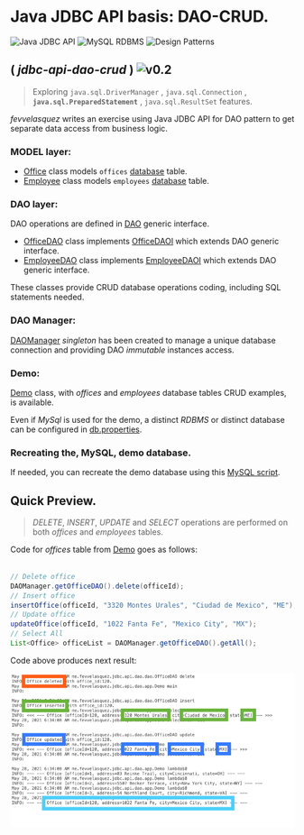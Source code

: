 # Java JDBC API basis: DAO-CRUD.

![Java JDBC API](https://img.shields.io/badge/JAVA%20SE%2011-JDBC%20API%20|%20Generics%20|%20Interfaces%20|%20Logger%20|%20ResourceBundle%20|%20Javadoc-indianred?style=flat&logo=java)
![MySQL RDBMS](https://img.shields.io/badge/MySQL-%20DQL%20|%20DDL%20|%20DML%20-steelblue?style=flat&logo=mysql&logoColor=white)
![Design Patterns](https://img.shields.io/badge/Design%20Patterns-%20DAO%20|%20Singleton%20|%20Factory%20|%20Immutable%20-paleturquoise?style=flat&logo=java&logoColor=white)

## ( *jdbc-api-dao-crud* ) ![v0.2](https://img.shields.io/badge/version-0.3.x-green?style=flat&logo=GitHub&logoColor=white)
> Exploring `java.sql.DriverManager` , `java.sql.Connection`  , **`java.sql.PreparedStatement`** , `java.sql.ResultSet` features.

*fevvelasquez* writes an exercise using Java JDBC API for DAO pattern to get separate data access from business logic.

### MODEL layer:
* [Office](/src/me/fevvelasquez/jdbc/api/dao/model/Office.java) class models `offices` [database](/mysql-scripts/create-rh-db.sql) table.
* [Employee](/src/me/fevvelasquez/jdbc/api/dao/model/Employee.java) class models `employees` [database](/mysql-scripts/create-rh-db.sql) table.

### DAO layer:
DAO operations are defined in [DAO](/src/me/fevvelasquez/jdbc/api/dao/daoi/DAO.java) generic interface.
* [OfficeDAO](/src/me/fevvelasquez/jdbc/api/dao/dao/OfficeDAO.java) class implements [OfficeDAOI](/src/me/fevvelasquez/jdbc/api/dao/daoi/OfficeDAOI.java) which extends DAO generic interface.
* [EmployeeDAO](/src/me/fevvelasquez/jdbc/api/dao/dao/EmployeeDAO.java) class implements [EmployeeDAOI](/src/me/fevvelasquez/jdbc/api/dao/daoi/EmployeeDAOI.java) which extends DAO generic interface.

These classes provide CRUD database operations coding, including SQL statements needed.

### DAO Manager:

[DAOManager](/src/me/fevvelasquez/jdbc/api/dao/dao/DAOManager.java) *singleton* has been created to manage a unique database connection and providing DAO *immutable* instances access.

### Demo:

[Demo](/src/me/fevvelasquez/jdbc/api/dao/app/Demo.java) class, with *offices* and *employees* database tables CRUD examples, is available.

Even if *MySql* is used for the demo, a distinct *RDBMS* or distinct database can be configured in [db.properties](/src/db.properties).

### Recreating the, MySQL, demo database.
If needed, you can recreate the demo database using this [MySQL script](/mysql-scripts/create-rh-db.sql).

## Quick Preview.
> *DELETE*, *INSERT*, *UPDATE* and *SELECT* operations are performed on both *offices* and *employees* tables. 

Code for *offices* table from [Demo](/src/me/fevvelasquez/jdbc/api/dao/app/Demo.java) goes as follows:

```java

// Delete office
DAOManager.getOfficeDAO().delete(officeId);
// Insert office
insertOffice(officeId, "3320 Montes Urales", "Ciudad de Mexico", "ME");
// Update office
updateOffice(officeId, "1022 Fanta Fe", "Mexico City", "MX");
// Select All
List<Office> officeList = DAOManager.getOfficeDAO().getAll();

```

Code above produces next result:

![](/.gitimages/demo-1.png)
